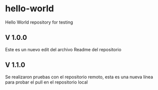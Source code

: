 # hello-world
Hello World repository for testing

## V 1.0.0
Este es un nuevo edit del archivo Readme del repositorio

## V 1.1.0
Se realizaron pruebas con el repositorio remoto, esta es una nueva línea para probar el pull en el repositorio local
